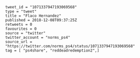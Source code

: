 ```
tweet_id = "1071337947193069568"
type = "tweet"
title = "Flaco Hernandez"
published = 2018-12-08T09:37:25Z
retweets = 0
favourites = 0
source = "twitter"
twitter_account = "norms_ps4"
source_url = "https://twitter.com/norms_ps4/status/1071337947193069568"
tag = [ "ps4share", "reddeadredemption2",]
```

<p class='image'><img src='https://mnf.m17s.net/2018/12/08/Dt4oLwrWsAEwhJL.jpg' alt=''></p>

